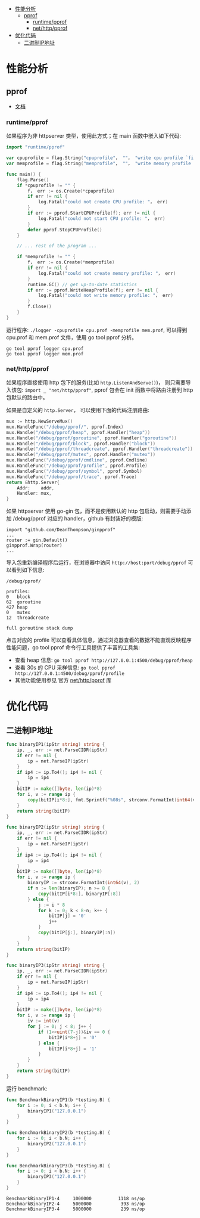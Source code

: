 <!-- TOC depthFrom:1 depthTo:6 withLinks:1 updateOnSave:1 orderedList:0 -->

- [性能分析](#性能分析)
	- [pprof](#pprof)
		- [runtime/pprof](#runtimepprof)
		- [net/http/pprof](#nethttppprof)
- [优化代码](#优化代码)
	- [二进制IP地址](#二进制ip地址)

<!-- /TOC -->

# 性能分析

## pprof

- [文档](https://github.com/google/pprof/blob/master/doc/pprof.md)



### runtime/pprof

如果程序为非 httpserver 类型，使用此方式；在 main 函数中嵌入如下代码:

```go
import "runtime/pprof"

var cpuprofile = flag.String("cpuprofile"， ""， "write cpu profile `file`")
var memprofile = flag.String("memprofile"， ""， "write memory profile to `file`")

func main() {
    flag.Parse()
    if *cpuprofile != "" {
        f， err := os.Create(*cpuprofile)
        if err != nil {
            log.Fatal("could not create CPU profile: "， err)
        }
        if err := pprof.StartCPUProfile(f); err != nil {
            log.Fatal("could not start CPU profile: "， err)
        }
        defer pprof.StopCPUProfile()
    }

    // ... rest of the program ...

    if *memprofile != "" {
        f， err := os.Create(*memprofile)
        if err != nil {
            log.Fatal("could not create memory profile: "， err)
        }
        runtime.GC() // get up-to-date statistics
        if err := pprof.WriteHeapProfile(f); err != nil {
            log.Fatal("could not write memory profile: "， err)
        }
        f.Close()
    }
}
```

运行程序: `./logger -cpuprofile cpu.prof -memprofile mem.prof`, 可以得到 cpu.prof 和 mem.prof 文件，使用 go tool pprof 分析。

```
go tool pprof logger cpu.prof
go tool pprof logger mem.prof
```

### net/http/pprof

如果程序直接使用 http 包下的服务(比如 `http.ListenAndServe()`)， 则只需要导入该包: `import _ "net/http/pprof"`, pprof 包会在 init 函数中将路由注册到 http 包默认的路由中。

如果是自定义的 `http.Server`， 可以使用下面的代码注册路由:

```go
mux := http.NewServeMux()
mux.HandleFunc("/debug/pprof/", pprof.Index)
mux.Handle("/debug/pprof/heap", pprof.Handler("heap"))
mux.Handle("/debug/pprof/goroutine", pprof.Handler("goroutine"))
mux.Handle("/debug/pprof/block", pprof.Handler("block"))
mux.Handle("/debug/pprof/threadcreate", pprof.Handler("threadcreate"))
mux.Handle("/debug/pprof/mutex", pprof.Handler("mutex"))
mux.HandleFunc("/debug/pprof/cmdline", pprof.Cmdline)
mux.HandleFunc("/debug/pprof/profile", pprof.Profile)
mux.HandleFunc("/debug/pprof/symbol", pprof.Symbol)
mux.HandleFunc("/debug/pprof/trace", pprof.Trace)
return &http.Server{
	Addr:    addr,
	Handler: mux,
}
```

如果 httpserver 使用 go-gin 包，而不是使用默认的 http 包启动，则需要手动添加 /debug/pprof 对应的 handler，github 有封装好的模版:

```
import "github.com/DeanThompson/ginpprof"
...
router := gin.Default()
ginpprof.Wrap(router)
...
```

导入包重新编译程序后运行，在浏览器中访问 `http://host:port/debug/pprof` 可以看到如下信息:

```
/debug/pprof/

profiles:
0	block
62	goroutine
427	heap
0	mutex
12	threadcreate

full goroutine stack dump
```

点击对应的 profile 可以查看具体信息，通过浏览器查看的数据不能直观反映程序性能问题，go tool pprof 命令行工具提供了丰富的工具集:

- 查看 heap 信息: `go tool pprof http://127.0.0.1:4500/debug/pprof/heap`
- 查看 30s 的 CPU 采样信息: `go tool pprof http://127.0.0.1:4500/debug/pprof/profile`
- 其他功能使用参见 官方 [net/http/pprof](https://golang.org/pkg/net/http/pprof/) 库



# 优化代码

## 二进制IP地址

```go
func binaryIP1(ipStr string) string {
	ip, _, err := net.ParseCIDR(ipStr)
	if err != nil {
		ip = net.ParseIP(ipStr)
	}
	if ip4 := ip.To4(); ip4 != nil {
		ip = ip4
	}
	bitIP := make([]byte, len(ip)*8)
	for i, v := range ip {
		copy(bitIP[i*8:], fmt.Sprintf("%08s", strconv.FormatInt(int64(v), 2)))
	}
	return string(bitIP)
}

func binaryIP2(ipStr string) string {
	ip, _, err := net.ParseCIDR(ipStr)
	if err != nil {
		ip = net.ParseIP(ipStr)
	}
	if ip4 := ip.To4(); ip4 != nil {
		ip = ip4
	}
	bitIP := make([]byte, len(ip)*8)
	for i, v := range ip {
        binaryIP := strconv.FormatInt(int64(v), 2)
        if n := len(binaryIP); n >= 8 {
            copy(bitIP[i*8:], binaryIP[:8])
        } else {
            j := i * 8
            for k := 0; k < 8-n; k++ {
                bitIP[j] = '0'
                j++
            }
            copy(bitIP[j:], binaryIP[:n])
        }
	}
	return string(bitIP)
}

func binaryIP3(ipStr string) string {
	ip, _, err := net.ParseCIDR(ipStr)
	if err != nil {
		ip = net.ParseIP(ipStr)
	}
	if ip4 := ip.To4(); ip4 != nil {
		ip = ip4
	}
	bitIP := make([]byte, len(ip)*8)
	for i, v := range ip {
		iv := int(v)
		for j := 0; j < 8; j++ {
			if (1<<uint(7-j))&iv == 0 {
				bitIP[i*8+j] = '0'
			} else {
				bitIP[i*8+j] = '1'
			}
		}
	}
	return string(bitIP)
}
```

运行 benchmark:

```go
func BenchmarkBinaryIP1(b *testing.B) {
	for i := 0; i < b.N; i++ {
		binaryIP1("127.0.0.1")
	}
}

func BenchmarkBinaryIP2(b *testing.B) {
	for i := 0; i < b.N; i++ {
		binaryIP2("127.0.0.1")
	}
}

func BenchmarkBinaryIP3(b *testing.B) {
	for i := 0; i < b.N; i++ {
		binaryIP3("127.0.0.1")
	}
}
```

```
BenchmarkBinaryIP1-4   	 1000000	      1118 ns/op
BenchmarkBinaryIP2-4   	 5000000	       393 ns/op
BenchmarkBinaryIP3-4   	 5000000	       239 ns/op
```
